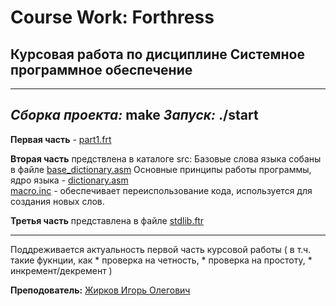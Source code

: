 # Course Work: Forthress

## Курсовая работа по дисциплине Системное программное обеспечение
---
*Сборка проекта:* make 
*Запуск:* ./start
---
**Первая часть** - [part1.frt](./part1.frt)

**Вторая часть** предствлена в каталоге src:
	Базовые слова языка собаны в файле [base_dictionary.asm](./src/base_dictionary.asm)
	Основные принципы работы программы, ядро языка - [dictionary.asm](./src/dictionary.asm) 	
	[macro.inc](./src/macro.inc) - обеспечивает переиспользование кода, используется для создания новых слов.

**Третья часть** представлена в файле [stdlib.ftr](./stdlib.frt)

---
Поддреживается актуальность первой часть курсовой работы ( в т.ч. такие фукнции, как 
	* проверка на четность,
	* проверка на простоту,
	* инкремент/декремент 
)

**Преподователь:** [Жирков Игорь Олегович](https://github.com/sayon) 
